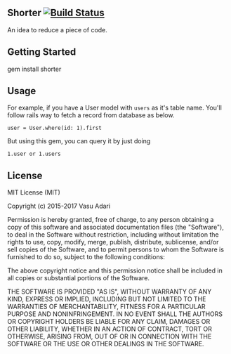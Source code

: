 ## Shorter [![Build Status](https://travis-ci.org/vasuakeel/shorter.svg?branch=master)](https://travis-ci.org/vasuakeel/shorter)

  An idea to reduce a piece of code.

## Getting Started

  gem install shorter

## Usage

  For example, if you have a User model with `users` as it's table name. You'll follow
  rails way to fetch a record from database as below.

  ```
  user = User.where(id: 1).first
  ```

  But using this gem, you can query it by just doing

  ```
  1.user or 1.users
  ```

## License

MIT License (MIT)

Copyright (c) 2015-2017 Vasu Adari

Permission is hereby granted, free of charge, to any person obtaining a copy of this software and associated documentation files (the "Software"), to deal in the Software without restriction, including without limitation the rights to use, copy, modify, merge, publish, distribute, sublicense, and/or sell copies of the Software, and to permit persons to whom the Software is furnished to do so, subject to the following conditions:

The above copyright notice and this permission notice shall be included in all copies or substantial portions of the Software.

THE SOFTWARE IS PROVIDED "AS IS", WITHOUT WARRANTY OF ANY KIND, EXPRESS OR IMPLIED, INCLUDING BUT NOT LIMITED TO THE WARRANTIES OF MERCHANTABILITY, FITNESS FOR A PARTICULAR PURPOSE AND NONINFRINGEMENT. IN NO EVENT SHALL THE AUTHORS OR COPYRIGHT HOLDERS BE LIABLE FOR ANY CLAIM, DAMAGES OR OTHER LIABILITY, WHETHER IN AN ACTION OF CONTRACT, TORT OR OTHERWISE, ARISING FROM, OUT OF OR IN CONNECTION WITH THE SOFTWARE OR THE USE OR OTHER DEALINGS IN THE SOFTWARE.

